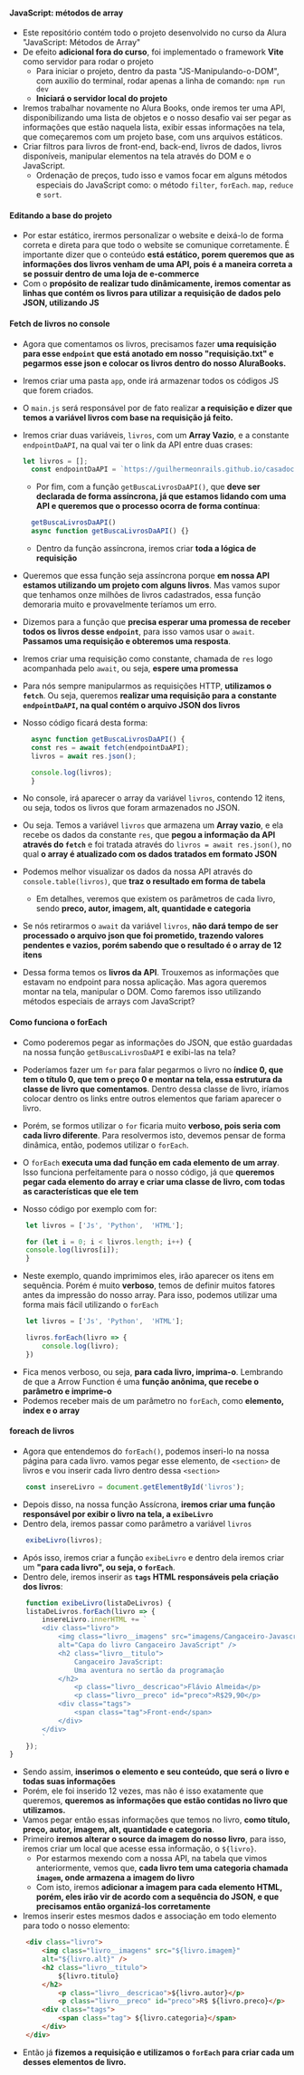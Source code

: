#### JavaScript: métodos de array

- Este repositório contém todo o projeto desenvolvido no curso da Alura "JavaScript: Métodos de Array"
- De efeito __adicional fora do curso__, foi implementado o framework __Vite__ como servidor para rodar o projeto
  - Para iniciar o projeto, dentro da pasta "JS-Manipulando-o-DOM", com auxilio do terminal, rodar apenas a linha de comando: ```npm run dev```
  - __Iniciará o servidor local do projeto__
- Iremos trabalhar novamente no Alura Books, onde iremos ter uma API, disponibilizando uma lista de objetos e o nosso desafio vai ser pegar as informações que estão naquela lista, exibir essas informações na tela, que começaremos com um projeto base, com uns arquivos estáticos.
- Criar filtros para livros de front-end, back-end, livros de dados, livros disponíveis, manipular elementos na tela através do DOM e o JavaScript. 
  - Ordenação de preços, tudo isso e vamos focar em alguns métodos especiais do JavaScript como: o método `filter`, `forEach`. `map`, `reduce` e `sort`.

#### Editando a base do projeto

- Por estar estático, irermos personalizar o website e deixá-lo de forma correta e direta para que todo o website se comunique corretamente. É importante dizer que o conteúdo __está estático, porem queremos que as informações dos livros venham de uma API, pois é a maneira correta a se possuir dentro de uma loja de e-commerce__ 
- Com o __propósito de realizar tudo dinâmicamente, iremos comentar as linhas que contém os livros para utilizar a requisição de dados pelo JSON, utilizando JS__

#### Fetch de livros no console

- Agora que comentamos os livros, precisamos fazer __uma requisição para esse `endpoint` que está anotado em nosso "requisição.txt" e pegarmos esse json e colocar os livros dentro do nosso AluraBooks.__
- Iremos criar uma pasta `app`, onde irá armazenar todos os códigos JS que forem criados.
- O `main.js` será responsável por de fato realizar __a requisição e dizer que temos a variável livros com base na requisição já feito.__
- Iremos criar duas variáveis, `livros`, com um __Array Vazio__, e a constante `endpointDaAPI`, na qual vai ter o link da API entre duas crases:

  ```js
  let livros = [];
    const endpointDaAPI = `https://guilhermeonrails.github.io/casadocodigo/livros.json`
  ```

  - Por fim, com a função `getBuscaLivrosDaAPI()`, que __deve ser declarada de forma assíncrona, já que estamos lidando com uma API e queremos que o processo ocorra de forma contínua__:

  ```js
    getBuscaLivrosDaAPI()
    async function getBuscaLivrosDaAPI() {}
  ```

  - Dentro da função assíncrona, iremos criar __toda a lógica de requisição__
- Queremos que essa função seja assíncrona porque __em nossa API estamos utilizando um projeto com alguns livros__. Mas vamos supor que tenhamos onze milhões de livros cadastrados, essa função demoraria muito e provavelmente teríamos um erro.
- Dizemos para a função que __precisa esperar uma promessa de receber todos os livros desse `endpoint`__, para isso vamos usar o `await`. __Passamos uma requisição e obteremos uma resposta__. 
- Iremos criar uma requisição como constante, chamada de `res` logo acompanhada pelo `await`, ou seja, __espere uma promessa__
- Para nós sempre manipularmos as requisições HTTP, __utilizamos o `fetch`__. Ou seja, queremos __realizar uma requisição para a constante `endpointDaAPI`, na qual contém o arquivo JSON dos livros__
- Nosso código ficará desta forma:

  ```js
    async function getBuscaLivrosDaAPI() {
    const res = await fetch(endpointDaAPI);
    livros = await res.json();

    console.log(livros);
    }
  ```
- No console, irá aparecer o array da variável `livros`, contendo 12 itens, ou seja, todos os livros que foram armazenados no JSON.
- Ou seja. Temos a variável `livros` que armazena um __Array vazio__, e ela recebe os dados da constante `res`, que __pegou a informação da API através do `fetch`__ e foi tratada através do `livros = await res.json()`, no qual __o array é atualizado com os dados tratados em formato JSON__
- Podemos melhor visualizar os dados da nossa API através do `console.table(livros)`, que __traz o resultado em forma de tabela__
  - Em detalhes, veremos que existem os parâmetros de cada livro, sendo __preco, autor, imagem, alt, quantidade e categoria__
- Se nós retirarmos o `await` da variável `livros`, __não dará tempo de ser processado o arquivo json que foi prometido, trazendo valores pendentes e vazios, porém sabendo que o resultado é o array de 12 itens__
- Dessa forma temos os __livros da API__. Trouxemos as informações que estavam no endpoint para nossa aplicação. Mas agora queremos montar na tela, manipular o DOM. Como faremos isso utilizando métodos especiais de arrays com JavaScript? 

#### Como funciona o forEach

- Como poderemos pegar as informações do JSON, que estão guardadas na nossa função `getBuscaLivrosDaAPI` e exibi-las na tela?
- Poderíamos fazer um `for` para falar pegarmos o livro no __índice 0, que tem o título 0, que tem o preço 0 e montar na tela, essa estrutura da classe de livro que comentamos__. Dentro dessa classe de livro, iríamos colocar dentro os links entre outros elementos que fariam aparecer o livro.
- Porém, se formos utilizar o `for` ficaria muito __verboso, pois seria com cada livro diferente__. Para resolvermos isto, devemos pensar de forma dinâmica, então, podemos utilizar o `forEach`.
- O `forEach` __executa uma dad função em cada elemento de um array__. Isso funciona perfeitamente para o nosso código, já que __queremos pegar cada elemento do array e criar uma classe de livro, com todas as características que ele tem__

- Nosso código por exemplo com for:

```js
    let livros = ['Js', 'Python',  'HTML'];

    for (let i = 0; i < livros.length; i++) {
    console.log(livros[i]);    
    }
```

- Neste exemplo, quando imprimimos eles, irão aparecer os itens em sequência. Porém é muito __verboso__, temos de definir muitos fatores antes da impressão do nosso array. Para isso, podemos utilizar uma forma mais fácil utilizando o `forEach`

```js
    let livros = ['Js', 'Python',  'HTML'];

    livros.forEach(livro => {
        console.log(livro);
    })
```

- Fica menos verboso, ou seja, __para cada livro, imprima-o__. Lembrando de que a Arrow Function é uma __função anônima, que recebe o parâmetro e imprime-o__
- Podemos receber mais de um parâmetro no `forEach`, como __elemento, index e o array__

#### foreach de livros

- Agora que entendemos do `forEach()`, podemos inseri-lo na nossa página para cada livro. vamos pegar esse elemento, de `<section>` de livros e vou inserir cada livro dentro dessa `<section>`

```javascript
    const insereLivro = document.getElementById('livros');
```

- Depois disso, na nossa função Assícrona, __iremos criar uma função responsável por exibir o livro na tela, a `exibeLivro`__
- Dentro dela, iremos passar como parâmetro a variável `livros`

```javascript
    exibeLivro(livros);
```

- Após isso, iremos criar a função `exibeLivro` e dentro dela iremos criar um __"para cada livro", ou seja, o `forEach`__.
- Dentro dele, iremos inserir as __`tags` HTML responsáveis pela criação dos livros__:

```javascript
    function exibeLivro(listaDeLivros) {
    listaDeLivros.forEach(livro => {
        insereLivro.innerHTML += `
        <div class="livro">
            <img class="livro__imagens" src="imagens/Cangaceiro-Javascript.png"
            alt="Capa do livro Cangaceiro JavaScript" />
            <h2 class="livro__titulo">
                Cangaceiro JavaScript:
                Uma aventura no sertão da programação
            </h2>
                <p class="livro__descricao">Flávio Almeida</p>
                <p class="livro__preco" id="preco">R$29,90</p>
            <div class="tags">
                <span class="tag">Front-end</span>
            </div>
        </div>
        `
    });
}
```

- Sendo assim, __inserimos o elemento e seu conteúdo, que será o livro e todas suas informações__
- Porém, ele foi inserido 12 vezes, mas não é isso exatamente que queremos, __queremos as informações que estão contidas no livro que utilizamos.__
-  Vamos pegar então essas informações que temos no livro, __como título, preço, autor, imagem, alt, quantidade e categoria__.
- Primeiro __iremos alterar o source da imagem do nosso livro__, para isso, iremos criar um local que acesse essa informação, o `${livro}`.
  - Por estarmos mexendo com a nossa API, na tabela que vimos anteriormente, vemos que, __cada livro tem uma categoria chamada `imagem`, onde armazena a imagem do livro__
  - Com isto, iremos __adicionar a imagem para cada elemento HTML, porém, eles irão vir de acordo com a sequência do JSON, e que precisamos então organizá-los corretamente__
- Iremos inserir estes mesmos dados e associação em todo elemento para todo o nosso elemento:

```html
    <div class="livro">
        <img class="livro__imagens" src="${livro.imagem}"
        alt="${livro.alt}" />
        <h2 class="livro__titulo">
            ${livro.titulo}
        </h2>
            <p class="livro__descricao">${livro.autor}</p>
            <p class="livro__preco" id="preco">R$ ${livro.preco}</p>
        <div class="tags">
            <span class="tag"> ${livro.categoria}</span>
        </div>
    </div>
```

- Então já __fizemos a requisição e utilizamos o `forEach` para criar cada um desses elementos de livro.__